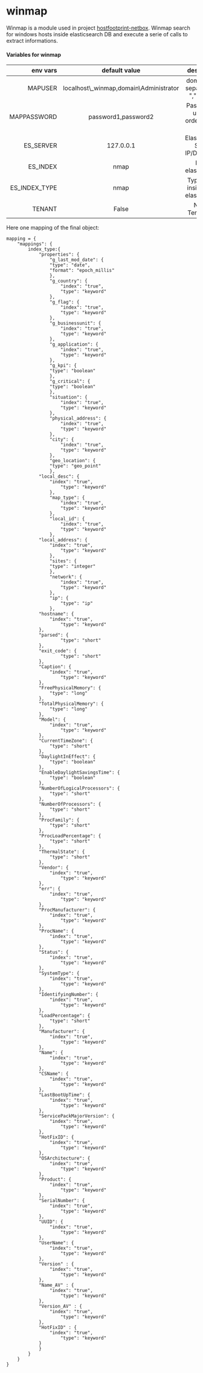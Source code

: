 # winmap

Winmap is a module used in project [hostfootprint-netbox](https://github.com/nemmeviu/hostfootprint-netbox/).
Winmap search for windows hosts inside elasticsearch DB and
execute a serie of calls to extract informations.

#### Variables for winmap

| env vars      | default value                            | description                            |
|--------------:|:----------------------------------------:|:--------------------------------------:|
| MAPUSER       | localhost\\_winmap,domain\\Administrator | domain\user separated by "," if many   |
| MAPPASSWORD   | password1,password2                      | Password of users in order. sep by "," |
| ES_SERVER     | 127.0.0.1                                | Elasticsearch Server IP/DNS name       |
| ES_INDEX      | nmap	                                   | Indice elasticsearch                   |
| ES_INDEX_TYPE | nmap	                                   | Type object inside index elasticsearch |
| TENANT        | False                                    | Netbox Tenant slug                     |

Here one mapping of the final object:
```
mapping = {
    "mappings": {
        index_type:{
            "properties": {
                "g_last_mod_date": {
	            "type": "date",
	            "format": "epoch_millis"
                },
                "g_country": {
                    "index": "true", 
                    "type": "keyword"
                },
                "g_flag": {
                    "index": "true", 
                    "type": "keyword"
                },
                "g_businessunit": {
                    "index": "true", 
                    "type": "keyword"
                },
                "g_application": {
                    "index": "true", 
                    "type": "keyword"
                },
                "g_kpi": {
	            "type": "boolean"
                },
                "g_critical": {
	            "type": "boolean"	    
                },
                "situation": {
                    "index": "true", 
                    "type": "keyword"
                },
                "physical_address": {
                    "index": "true", 
                    "type": "keyword"
                },
                "city": {
                    "index": "true", 
                    "type": "keyword"
                },
                "geo_location": {
	            "type": "geo_point"
                },
	        "local_desc": {
	            "index": "true", 
                    "type": "keyword"
                },
                "map_type": {
                    "index": "true", 
                    "type": "keyword"
                },
                "local_id": {
                    "index": "true", 
                    "type": "keyword"
                },
	        "local_address": {
	            "index": "true", 
                    "type": "keyword"
                },
                "sites": {
	            "type": "integer"
                },
                "network": {
                    "index": "true", 
                    "type": "keyword"
                },
                "ip": {
                    "type": "ip"
                },
	        "hostname": {
	            "index": "true", 
                    "type": "keyword"
	        },
	        "parsed": {
                    "type": "short"
	        },
	        "exit_code": {
                    "type": "short"
	        },
	        "Caption": {
	            "index": "true", 
                    "type": "keyword"
	        },	    
	        "FreePhysicalMemory": {
	            "type": "long"
	        },
	        "TotalPhysicalMemory": {
	            "type": "long"
	        },
	        "Model": {
	            "index": "true", 
                    "type": "keyword"
	        },
	        "CurrentTimeZone": {
	            "type": "short"
	        },
	        "DaylightInEffect": {
	            "type": "boolean"
	        },
	        "EnableDaylightSavingsTime": {
	            "type": "boolean"
	        },
	        "NumberOfLogicalProcessors": {
	            "type": "short"
	        },
	        "NumberOfProcessors": {
	            "type": "short"
	        },
	        "ProcFamily": {
	            "type": "short"
	        },
	        "ProcLoadPercentage": {
	            "type": "short"
	        },
	        "ThermalState": {
	            "type": "short"
	        },
	        "Vendor": {
	            "index": "true", 
                    "type": "keyword"
	        },
	        "err": {
	            "index": "true", 
                    "type": "keyword"
	        },
	        "ProcManufacturer": {
	            "index": "true", 
                    "type": "keyword"
	        },
	        "ProcName": {
	            "index": "true", 
                    "type": "keyword"
	        },
	        "Status": {
	            "index": "true", 
                    "type": "keyword"
	        },
	        "SystemType": {
	            "index": "true", 
                    "type": "keyword"
	        },
	        "IdentifyingNumber": {
	            "index": "true", 
                    "type": "keyword"
	        },
	        "LoadPercentage": {
	            "type": "short"
	        },
	        "Manufacturer": {
	            "index": "true", 
                    "type": "keyword"
	        },
	        "Name": {
	            "index": "true", 
                    "type": "keyword"
	        },
	        "CSName": {
	            "index": "true", 
                    "type": "keyword"
	        },
	        "LastBootUpTime": {
	            "index": "true", 
                    "type": "keyword"
	        },
	        "ServicePackMajorVersion": {
	            "index": "true", 
                    "type": "keyword"
	        },
	        "HotFixID": {
	            "index": "true", 
                    "type": "keyword"
	        },
	        "OSArchitecture": {
	            "index": "true", 
                    "type": "keyword"
	        },
	        "Product": {
	            "index": "true", 
                    "type": "keyword"
	        },
	        "SerialNumber": {
	            "index": "true", 
                    "type": "keyword"
	        },
	        "UUID": {
	            "index": "true", 
                    "type": "keyword"
	        },
	        "UserName": {
	            "index": "true", 
                    "type": "keyword"
	        },
	        "Version" : {
	            "index": "true", 
                    "type": "keyword"
	        },
	        "Name_AV" : {
	            "index": "true", 
                    "type": "keyword"
	        },
	        "Version_AV" : {
	            "index": "true", 
                    "type": "keyword"
	        },
	        "HotFixID" : {
	            "index": "true", 
                    "type": "keyword"
	        }
            }
        }
    }
}

```
